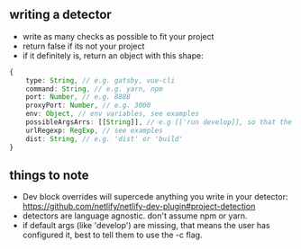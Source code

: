 ## writing a detector

- write as many checks as possible to fit your project
- return false if its not your project
- if it definitely is, return an object with this shape:

```ts
{
    type: String, // e.g. gatsby, vue-cli
    command: String, // e.g. yarn, npm
    port: Number, // e.g. 8888
    proxyPort: Number, // e.g. 3000
    env: Object, // env variables, see examples
    possibleArgsArrs: [[String]], // e.g [['run develop]], so that the combined command is 'npm run develop', but we allow for multiple
    urlRegexp: RegExp, // see examples
    dist: String, // e.g. 'dist' or 'build'
}
```

## things to note

- Dev block overrides will supercede anything you write in your detector: https://github.com/netlify/netlify-dev-plugin#project-detection
- detectors are language agnostic. don't assume npm or yarn.
- if default args (like 'develop') are missing, that means the user has configured it, best to tell them to use the -c flag.
